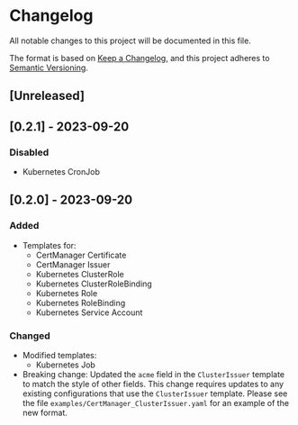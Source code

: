 # Changelog

All notable changes to this project will be documented in this file.

The format is based on [Keep a Changelog](https://keepachangelog.com/en/1.0.0/),
and this project adheres to [Semantic Versioning](https://semver.org/spec/v2.0.0.html).

## [Unreleased]

## [0.2.1] - 2023-09-20
### Disabled
- Kubernetes CronJob

## [0.2.0] - 2023-09-20
### Added
- Templates for:
  - CertManager Certificate
  - CertManager Issuer
  - Kubernetes ClusterRole
  - Kubernetes ClusterRoleBinding
  - Kubernetes Role
  - Kubernetes RoleBinding
  - Kubernetes Service Account

### Changed
- Modified templates:
  - Kubernetes Job
- Breaking change: Updated the `acme` field in the `ClusterIssuer` template to match the style of other fields.
  This change requires updates to any existing configurations that use the `ClusterIssuer` template. Please see the
  file `examples/CertManager_ClusterIssuer.yaml` for an example of the new format.